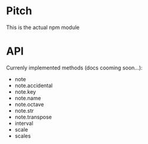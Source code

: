 # Pitch

This is the actual npm module

# API

Currenly implemented methods (docs cooming soon...):

- note
- note.accidental
- note.key
- note.name
- note.octave
- note.str
- note.transpose
- interval
- scale
- scales

